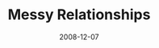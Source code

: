 ---
layout: message
category: message
series: "We Wish You A Messy Christmas"
title: "Messy Relationships"
date: 2008-12-07
audio-description: "Brian Tome discusses how Jesus' arrival causes a beautiful  mess in our lives."
audio: "http://s3.amazonaws.com/crossroadsaudiomessages/messyxmas2.mp3"
audio-title: "Messy Choices"
audio-duration: "29&#58;29"
notes-description: " "
notes: "http://www.crossroads.net/players/media/hq/SN_12_06-07_08.pdf "
notes-title: "Messy Relationships (Study Notes)"
program-description: ""
program: "http://www.crossroads.net/players/media/hq/1206_07Program.pdf"
program-title: "Messy Relationships (Program)"
video-description: "Brian Tome discusses how Jesus' arrival creates a beautiful mess in our lives."
video-title: "Messy Relationships"
video: "https://s3.amazonaws.com/crossroadsvideomessages/MessyXmas2.mp4"
video-poster: "https://www.crossroads.net/uploadedfiles/messyxmas2-still.jpg"
audio-description: "Brian Tome discusses how Jesus' arrival creates a beautiful mess in our lives."
audio: "http://s3.amazonaws.com/crossroadsaudiomessages/messyxmas2.mp3"
audio-title: "Messy Relationships"
audio-duration: "29&#58;29"
---
